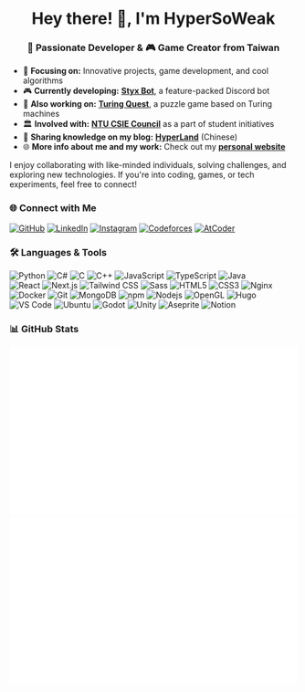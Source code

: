 <h1 align="center">Hey there! 👋, I'm HyperSoWeak</h1>
<h3 align="center">🚀 Passionate Developer & 🎮 Game Creator from Taiwan</h3>

- 🌟 **Focusing on:** Innovative projects, game development, and cool algorithms
- 🎮 **Currently developing:** **[Styx Bot](https://github.com/HyperSoWeak/styx-discord-bot)**, a feature-packed Discord bot
- 🤖 **Also working on:** **[Turing Quest](#)**, a puzzle game based on Turing machines
- 🏛️ **Involved with:** **[NTU CSIE Council](https://github.com/NTUCSIECouncil)** as a part of student initiatives
- 📝 **Sharing knowledge on my blog:** **[HyperLand](https://hypersoweak.github.io/blog)** (Chinese)
- 🌐 **More info about me and my work:** Check out my **[personal website](https://hypersoweak.github.io)**

I enjoy collaborating with like-minded individuals, solving challenges, and exploring new technologies. If you're into coding, games, or tech experiments, feel free to connect!

### 🌐 Connect with Me

<p>
<a href="https://github.com/HyperSoWeak" target="_blank"><img alt="GitHub" src="https://img.shields.io/badge/GitHub-%2312100E.svg?&style=for-the-badge&logo=Github&logoColor=white" /></a>
<a href="https://www.linkedin.com/in/hypersoweak" target="_blank"><img alt="LinkedIn" src="https://img.shields.io/badge/linkedin-%230077B5.svg?&style=for-the-badge&logo=linkedin&logoColor=white" /></a>
<a href="https://instagram.com/hyper._.0216" target="_blank"><img alt="Instagram" src="https://img.shields.io/badge/Instagram-E4405F.svg?&style=for-the-badge&logo=instagram&logoColor=white" /></a>
<a href="https://codeforces.com/profile/hypersoweak" target="_blank"><img alt="Codeforces" src="https://img.shields.io/badge/Codeforces-1F8ACB.svg?&style=for-the-badge&logo=codeforces&logoColor=white" /></a>
<a href="https://atcoder.jp/users/hypersoweak" target="_blank"><img alt="AtCoder" src="https://img.shields.io/badge/AtCoder-808080.svg?&style=for-the-badge&logo=atcoder&logoColor=white" /></a>
</p>

### 🛠️ Languages & Tools

<p>
<img alt="Python" src="https://img.shields.io/badge/Python-3776AB?logo=python&logoColor=fff&style=flat-square" />
<img alt="C#" src="https://img.shields.io/badge/C%23-239120?logo=csharp&logoColor=fff&style=flat-square" />
<img alt="C" src="https://img.shields.io/badge/C-00599C?logo=c&logoColor=fff&style=flat-square" />
<img alt="C++" src="https://img.shields.io/badge/C++-00599C?logo=cplusplus&logoColor=fff&style=flat-square" />
<img alt="JavaScript" src="https://img.shields.io/badge/JavaScript-F7DF1E?logo=javascript&logoColor=000&style=flat-square" />
<img alt="TypeScript" src="https://img.shields.io/badge/-TypeScript-007ACC?style=flat-square&logo=typescript&logoColor=white" />
<img alt="Java" src="https://img.shields.io/badge/Java-007396?logo=java&logoColor=fff&style=flat-square" />
</br>
<img alt="React" src="https://img.shields.io/badge/-React-45b8d8?style=flat-square&logo=react&logoColor=white" />
<img alt="Next.js" src="https://img.shields.io/badge/Next.js-000?logo=nextdotjs&logoColor=fff&style=flat-square" />
<img alt="Tailwind CSS" src="https://img.shields.io/badge/Tailwind%20CSS-06B6D4?logo=tailwindcss&logoColor=fff&style=flat-square" />
<img alt="Sass" src="https://img.shields.io/badge/-Sass-CC6699?style=flat-square&logo=sass&logoColor=white" />
<img alt="HTML5" src="https://img.shields.io/badge/HTML5-E34F26?logo=html5&logoColor=fff&style=flat-square" />
<img alt="CSS3" src="https://img.shields.io/badge/CSS3-1572B6?logo=css3&logoColor=fff&style=flat-square" />
<img alt="Nginx" src="https://img.shields.io/badge/Nginx-009639?logo=nginx&logoColor=fff&style=flat-square" />
</br>
<img alt="Docker" src="https://img.shields.io/badge/-Docker-46a2f1?style=flat-square&logo=docker&logoColor=white" />
<img alt="Git" src="https://img.shields.io/badge/-Git-F05032?style=flat-square&logo=git&logoColor=white" />
<img alt="MongoDB" src="https://img.shields.io/badge/-MongoDB-13aa52?style=flat-square&logo=mongodb&logoColor=white" />
<img alt="npm" src="https://img.shields.io/badge/-NPM-CB3837?style=flat-square&logo=npm&logoColor=white" />
<img alt="Nodejs" src="https://img.shields.io/badge/-Nodejs-43853d?style=flat-square&logo=Node.js&logoColor=white" />
<img alt="OpenGL" src="https://img.shields.io/badge/OpenGL-5586A4?logo=opengl&logoColor=fff&style=flat-square" />
<img alt="Hugo" src="https://img.shields.io/badge/Hugo-FF4088?logo=hugo&logoColor=fff&style=flat-square" />
</br>
<img alt="VS Code" src="https://img.shields.io/badge/VS%20Code-007ACC?logo=visualstudiocode&logoColor=fff&style=flat-square" />
<img alt="Ubuntu" src="https://img.shields.io/badge/Ubuntu-E95420?logo=ubuntu&logoColor=fff&style=flat-square" />
<img alt="Godot" src="https://img.shields.io/badge/Godot-3581b8?logo=godot-engine&logoColor=fff&style=flat-square" />
<img alt="Unity" src="https://img.shields.io/badge/Unity-000000?logo=unity&logoColor=fff&style=flat-square" />
<img alt="Aseprite" src="https://img.shields.io/badge/Aseprite-7D929E?logo=aseprite&logoColor=fff&style=flat-square" />
<img alt="Notion" src="https://img.shields.io/badge/Notion-000000?logo=notion&logoColor=fff&style=flat-square" />
</p>

### 📊 GitHub Stats

![Hyper's GitHub Statistics](https://raw.githubusercontent.com/hypersoweak/github-stats/master/generated/overview.svg#gh-dark-mode-only) ![Languages Used](https://raw.githubusercontent.com/hypersoweak/github-stats/master/generated/languages.svg#gh-dark-mode-only)

<!-- ![hypersoweak's Stats](https://github-readme-stats.vercel.app/api?username=hypersoweak&theme=nord&show_icons=true&hide_border=true&count_private=true) -->
<!-- ![hypersoweak's Top Languages](https://github-readme-stats.vercel.app/api/top-langs/?username=hypersoweak&theme=nord&show_icons=true&hide_border=true&layout=compact) -->
